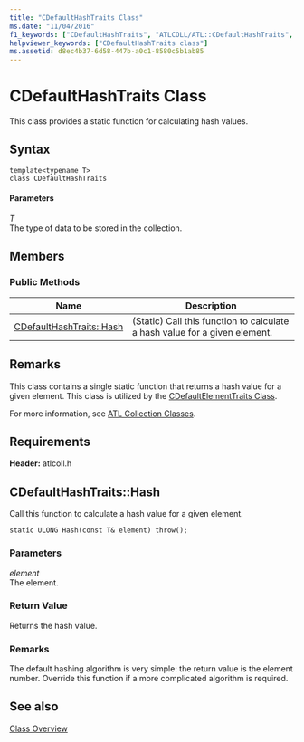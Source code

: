 ```yaml
---
title: "CDefaultHashTraits Class"
ms.date: "11/04/2016"
f1_keywords: ["CDefaultHashTraits", "ATLCOLL/ATL::CDefaultHashTraits", "ATLCOLL/ATL::CDefaultHashTraits::Hash"]
helpviewer_keywords: ["CDefaultHashTraits class"]
ms.assetid: d8ec4b37-6d58-447b-a0c1-8580c5b1ab85
---
```

# CDefaultHashTraits Class

This class provides a static function for calculating hash values.

## Syntax

```
template<typename T>
class CDefaultHashTraits
```

#### Parameters

*T*<br/>
The type of data to be stored in the collection.

## Members

### Public Methods

|Name|Description|
|----------|-----------------|
|[CDefaultHashTraits::Hash](#hash)|(Static) Call this function to calculate a hash value for a given element.|

## Remarks

This class contains a single static function that returns a hash value for a given element. This class is utilized by the [CDefaultElementTraits Class](../../atl/reference/cdefaultelementtraits-class.md).

For more information, see [ATL Collection Classes](../../atl/atl-collection-classes.md).

## Requirements

**Header:** atlcoll.h

## <a name="hash"></a>  CDefaultHashTraits::Hash

Call this function to calculate a hash value for a given element.

```
static ULONG Hash(const T& element) throw();
```

### Parameters

*element*<br/>
The element.

### Return Value

Returns the hash value.

### Remarks

The default hashing algorithm is very simple: the return value is the element number. Override this function if a more complicated algorithm is required.

## See also

[Class Overview](../../atl/atl-class-overview.md)
